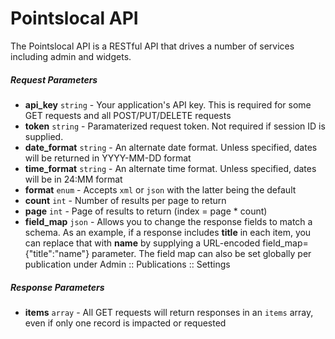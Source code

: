 # Pointslocal API

The Pointslocal API is a RESTful API that drives a number of services including admin and widgets.

##### Request Parameters
- **api_key** ```string``` - Your application's API key.  This is required for some GET requests and all POST/PUT/DELETE requests
- **token** ```string``` - Paramaterized request token.  Not required if session ID is supplied.
- **date_format** ```string``` - An alternate date format.  Unless specified, dates will be returned in YYYY-MM-DD format
- **time_format** ```string``` - An alternate time format.  Unless specified, dates will be in 24:MM format
- **format** ```enum``` - Accepts ```xml``` or ```json``` with the latter being the default
- **count** ```int``` - Number of results per page to return
- **page** ```int``` - Page of results to return (index = page * count)
- **field_map** ```json``` - Allows you to change the response fields to match a schema.  As an example, if a response includes **title** in each item, you can replace that with **name** by supplying a URL-encoded field_map={"title":"name"} parameter.  The field map can also be set globally per publication under Admin :: Publications :: Settings

##### Response Parameters
- **items** ```array``` - All GET requests will return responses in an ```items``` array, even if only one record is impacted or requested